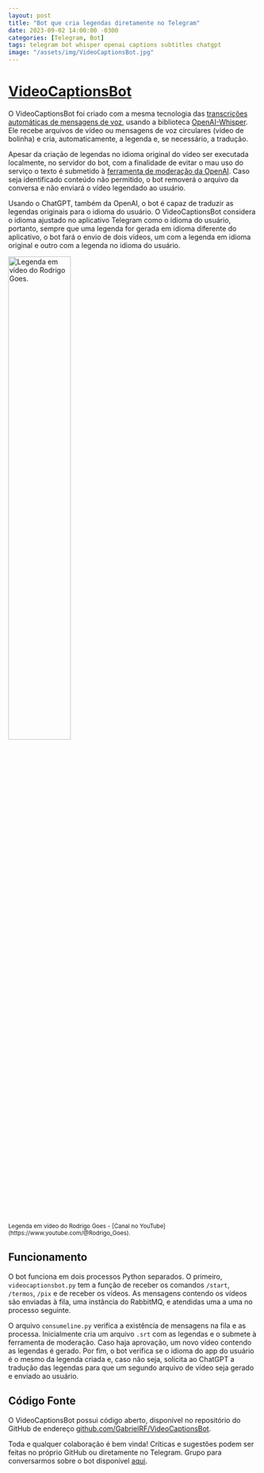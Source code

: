 ```yaml
---
layout: post
title: "Bot que cria legendas diretamente no Telegram"
date: 2023-09-02 14:00:00 -0300
categories: [Telegram, Bot]
tags: telegram bot whisper openai captions subtitles chatgpt
image: "/assets/img/VideoCaptionsBot.jpg"
---
```


# [VideoCaptionsBot](https://t.me/VideoCaptionsBot)

O VideoCaptionsBot foi criado com a mesma tecnologia das [transcrições automáticas de mensagens de voz](/posts/WhisperPyrogram/), usando a biblioteca [OpenAI-Whisper](https://github.com/openai/whisper). Ele recebe arquivos de vídeo ou mensagens de voz circulares (vídeo de bolinha) e cria, automaticamente, a legenda e, se necessário, a tradução.

Apesar da criação de legendas no idioma original do vídeo ser executada localmente, no servidor do bot, com a finalidade de evitar o mau uso do serviço o texto é submetido à [ferramenta de moderação da OpenAI](https://platform.openai.com/docs/guides/moderation). Caso seja identificado conteúdo não permitido, o bot removerá o arquivo da conversa e não enviará o vídeo legendado ao usuário.

Usando o ChatGPT, também da OpenAI, o bot é capaz de traduzir as legendas originais para o idioma do usuário. O VideoCaptionsBot considera o idioma ajustado no aplicativo Telegram como o idioma do usuário, portanto, sempre que uma legenda for gerada em idioma diferente do aplicativo, o bot fará o envio de dois vídeos, um com a legenda em idioma original e outro com a legenda no idioma do usuário.

<img src="/assets/img/RodrigoGoes.gif" alt="Legenda em vídeo do Rodrigo Goes." style="width:50%">
<br><small>Legenda em vídeo do Rodrigo Goes - [Canal no YouTube](https://www.youtube.com/@Rodrigo_Goes).</small>

## Funcionamento

O bot funciona em dois processos Python separados. O primeiro, `videocaptionsbot.py` tem a função de receber os comandos `/start`, `/termos`, `/pix` e de receber os vídeos. As mensagens contendo os vídeos são enviadas à fila, uma instância do RabbitMQ, e atendidas uma a uma no processo seguinte.

O arquivo `consumeline.py` verifica a existência de mensagens na fila e as processa. Inicialmente cria um arquivo `.srt` com as legendas e o submete à ferramenta de moderação. Caso haja aprovação, um novo vídeo contendo as legendas é gerado. Por fim, o bot verifica se o idioma do app do usuário é o mesmo da legenda criada e, caso não seja, solicita ao ChatGPT a tradução das legendas para que um segundo arquivo de vídeo seja gerado e enviado ao usuário.

## Código Fonte

O VideoCaptionsBot possui código aberto, disponível no repositório do GitHub de endereço [github.com/GabrielRF/VideoCaptionsBot](https://github.com/GabrielRF/VideoCaptionsBot).

Toda e qualquer colaboração é bem vinda! Críticas e sugestões podem ser feitas no próprio GitHub ou diretamente no Telegram. Grupo para conversarmos sobre o bot disponível [aqui](https://t.me/GabRF).
